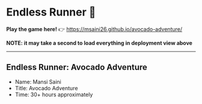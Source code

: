 # **Endless Runner** :candy:

**Play the game here!** 👉 https://msaini26.github.io/avocado-adventure/

**NOTE: it may take a second to load everything in deployment view above**

--------

## Endless Runner: Avocado Adventure

- Name: Mansi Saini
- Title: Avocado Adventure
- Time: 30+ hours approximately
